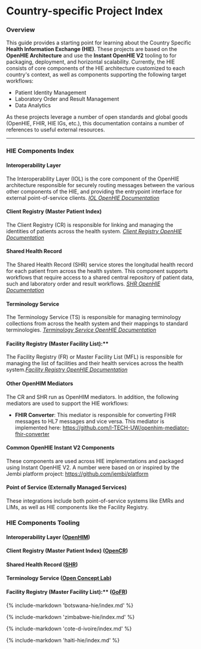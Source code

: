 # Country-specific Project Index

### Overview
This guide provides a starting point for learning about the Country Specific **Health Information Exchange (HIE)**. These projects are based on the **OpenHIE Architecture** and use the **Instant OpenHIE V2** tooling to for packaging, deployment, and horizontal scalability. Currently, the HIE consists of core components of the HIE architecture customized to each country's context, as well as components supporting the following target workflows: 
- Patient Identity Management 
- Laboratory Order and Result Management
- Data Analytics

As these projects leverage a number of open standards and global goods (OpenHIE, FHIR, HIE IGs, etc.), this documentation contains a number of references to useful external resources.

*****

### HIE Components Index

#### Interoperability Layer
The Interoperability Layer (IOL) is the core component of the OpenHIE architecture responsible for securely routing messages between the various other components of the HIE, and providing the entrypoint interface for external point-of-service clients. *[IOL OpenHIE Documentation](https://guides.ohie.org/arch-spec/openhie-component-specifications-1/openhie-interoperability-layer-iol)*

#### Client Registry (Master Patient Index)
The Client Registry (CR) is responsible for linking and managing the identities of patients across the health system. *[Client Registry OpenHIE Documentation](https://guides.ohie.org/arch-spec/openhie-component-specifications-1/client-registry)*

#### Shared Health Record 
The Shared Health Record (SHR) service stores the longitudal health record for each patient from across the health system. This component supports workflows that require access to a shared central repository of patient data, such and laboratory order and result workflows. *[SHR OpenHIE Documentation](https://guides.ohie.org/arch-spec/openhie-component-specifications-1/openhie-shared-health-record-shr)*

#### Terminology Service
The Terminology Service (TS) is responsible for managing terminology collections from across the health system and their mappings to standard terminologies. *[Terminology Service OpenHIE Documentation](https://guides.ohie.org/arch-spec/openhie-component-specifications-1/openhie-terminology-service-ts)*

#### Facility Registry (Master Facility List):** 
The Facility Registry (FR) or Master Facility List (MFL) is responsible for managing the list of facilities and their health services across the health system.*[Facility Registry OpenHIE Documentation](https://guides.ohie.org/arch-spec/openhie-component-specifications-1/openhie-facility-registry-fr)* 

#### Other OpenHIM Mediators 
The CR and SHR run as OpenHIM mediators. In addition, the following mediators are used to support the HIE workflows:

- **FHIR Converter**: This mediator is responsible for converting FHIR messages to HL7 messages and vice versa. This mediator is implemented here: https://github.com/I-TECH-UW/openhim-mediator-fhir-converter

#### Common OpenHIE Instant V2 Components
These components are used across HIE implementations and packaged using Instant OpenHIE V2. A number were based on or inspired by the Jembi platform project: https://github.com/jembi/platform

#### Point of Service (Externally Managed Services)
These integrations include both point-of-service systems like EMRs and LIMs, as well as HIE components like the Facility Registry. 

### HIE Components Tooling

#### Interoperability Layer ([OpenHIM](https://openhim.org/))

#### Client Registry (Master Patient Index) ([OpenCR](https://github.com/intrahealth/client-registry))

#### Shared Health Record ([SHR](https://github.com/i-tech-uw/shared-health-record))

#### Terminology Service ([Open Concept Lab](https://openconceptlab.org/))

#### Facility Registry (Master Facility List):** ([GoFR](https://www.facilitymatch.net/documentation))


{% include-markdown 'botswana-hie/index.md' %}

{% include-markdown 'zimbabwe-hie/index.md' %}

{% include-markdown 'cote-d-ivoire/index.md' %}

{% include-markdown 'haiti-hie/index.md' %}